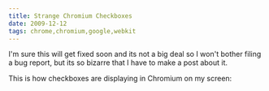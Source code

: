 ```yaml
---
title: Strange Chromium Checkboxes
date: 2009-12-12
tags: chrome,chromium,google,webkit
---
```

I'm sure this will get fixed soon and its not a big deal so I won't bother filing a bug report, but its so bizarre that I have to make a post about it.

This is how checkboxes are displaying in Chromium on my screen:



